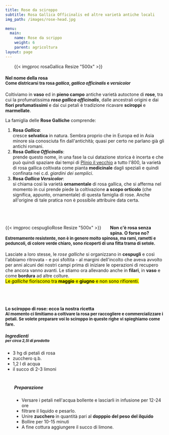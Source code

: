 ```yaml
---
title: Rose da sciroppo
subtitle: Rosa Gallica Officinalis ed altre varietà antiche locali
img_path: /images/rose-head.jpg

menu:
  main:
    name: Rose da scrippo
    weight: 6
    parent: agricoltura
layout: page
---
```


<section style="margin-bottom:5em">
  <figure class="dx sh" style="margin: 0 0 1em 2em">
    {{< imgproc rosaGallica Resize "500x" >}}
  </figure>
  <h4>Nel nome della rosa<br />
    <span style="font-size:small">Come districarsi tra rosa <i>gallica</i>, <i>gallica officinalis</i> e  <i>versicolor</i></span>
  </h4>
  <p>
    Coltiviamo in <b>vaso</b> ed in <b>pieno campo</b> antiche varietà autoctone di <b>rose</b>, tra cui la profumatissima <strong><i>rosa gallica officinalis</i></strong>, dalle ancestrali origini e dai <b>fiori profumatissimi</b> e dai cui petali è tradizione ricavare <b>sciroppi</b> e <b>marmellate</b>.
  </p>
  <div class="important min">
    La famiglia delle <b>Rose Galliche</b> comprende: 
    <ol>
      <li><b>Rosa <i>Gallica</i></b>:<br /> 
      cresce <b>selvatica</b> in natura. Sembra proprio che in Europa ed in Asia minore sia conosciuta fin dall'antichità; quasi per certo ne parlano già gli antichi romani.</li>
      <li><b>Rosa <i>Gallica Officinalis</i></b>:<br />
      prende questo nome, in una fase la cui datazione storica è incerta e che può quindi spaziare dai tempi di <a href="https://it.wikipedia.org/wiki/Plinio_il_Vecchio" target="_blank">Plinio il vecchio</a> a tutto l'800, la varietà di rosa gallica coltivata come pianta <b>medicinale</b> dagli speziali e quindi confinata nei c.d. <i>giardini dei semplici</i>.</li>
      <li><b>Rosa <i>Gallica Versicolor</i></b>:<br /> 
      si chiama così la varietà <b>ornamentale</b> di rosa gallica, che si afferma nel momento in cui prende piede la coltivazione <b>a scopo orticolo</b> (che significa, appunto, ornamentale) di questa famiglia di rose. Anche all'origine di tale pratica non è possibile attribuire data certa.</li>
    </ol>
  </div>
  </p>
</section>
<section style="margin-bottom:5em">
  <figure class="sh" style="margin: 0 2em 1em 0;float:left">
    {{< imgproc cespuglioRose Resize "500x" >}}
  </figure>
  <h4>
  Non c'è rosa senza spina. O forse no?<br />
  <span style="font-size:small">Estremamente resistente, non è in genere molto spinosa, ma rami, rametti e peduncoli, di colore verde chiaro, sono ricoperti di una fitta trama di setole.</span>
  </h4>
  <p>
  Lasciate a loro stesse, le <i>rose galliche</i> si organizzano in <b>cespugli</b> e così l'abbiamo ritrovata - e poi sfoltita - al margini dell'incolto che aveva avvolto per anni alcuni dei nostri campi prima di iniziare le operazioni di recupero che ancora vanno avanti. Le stiamo ora allevando anche in <b>filari</b>, in <b>vaso</b> e come <b>bordura</b> ad altre colture.<br />
  <mark>Le <i>galliche</i> fioriscono tra <b>maggio</b> e <b>giugno</b> e non sono rifiorenti.</mark>
  </p>
</section>
<section style="margin-bottom:5em">
  <h4>
  Lo sciroppo di rose: ecco la nostra ricetta<br />
  <span style="font-size:small">Al momento ci limitiamo a coltivare la rosa per raccogliere e commercializzare i petali. Se volete preparare voi lo sciroppo in queste righe vi spieghiamo come fare</span>.
  </h4>
  <article class="flex">
    <div class="note min greennote col-4" style="text-align:left!important">
      <h5>Ingredienti <br /><small> per circa 2,5l di prodotto</small>
      </h5>
      <ul>
        <li>3 hg di petali di rosa</li>
        <li>zucchero q.b.</li>
        <li>1,2 l di acqua</li>
        <li>il succo di 2-3 limoni</li>
      </ul>
    </div>
    <div style="padding:.5em 0 0 2em">
      <h5>Preparazione</h5>
      <ul>
        <li>Versare i petali nell'acqua bollente e lasciarli in infusione per 12-24 ore</li>
        <li>filtrare il liquido e pesarlo.</li> 
        <li>Unire <b>zucchero</b> in quantità pari al <b>dopppio del peso del ilquido</b></li>
        <li>Bollire per 10-15 minuti</li>
        <li>A fine cottura aggiungere il succo di limone.</li>
    </div>
  </article>
</section>


<!-- 
X circa 2,5 lt di prodotto. 3 etti di petali di rosa. Versare 1,2 lt di acqua bollente e lasciare in infusione per 12 24h. Filtrare il liquido e pesarlo. Unire zucchero pari al doppio del peso del liquido. Bollire per 10 15 minuti, a fine cottura aggiungere il succo di 2 3 limoni.
-->


 


<!-- TODO:  linkare e consigliare http://www.trafioriepiante.it -->